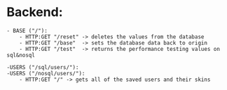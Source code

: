 # Backend:
	- BASE ("/"): 	
		- HTTP:GET "/reset" -> deletes the values from the database
		- HTTP:GET "/base"  -> sets the database data back to origin
		- HTTP:GET "/test"  -> returns the performance testing values on sql&nosql

	-USERS ("/sql/users/"):
	-USERS ("/nosql/users/"):
		- HTTP:GET "/" -> gets all of the saved users and their skins